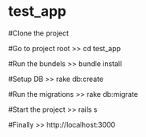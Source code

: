 # test_app

#Clone the project

#Go to project root >> cd test_app 

#Run the bundels >> bundle install

#Setup DB >> rake db:create

#Run the migrations >> rake db:migrate

#Start the project >> rails s

#Finally >> http://localhost:3000